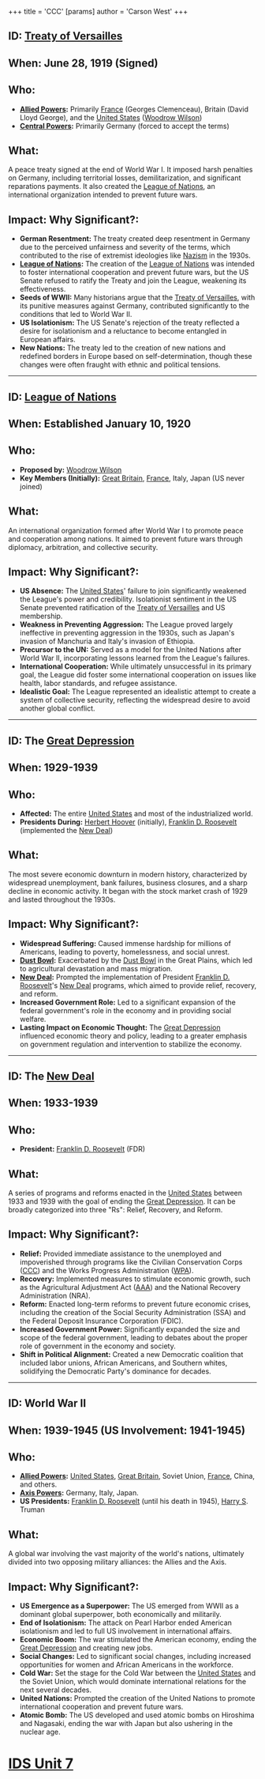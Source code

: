+++
 title = 'CCC'
[params]
	author = 'Carson West'
+++
## ID: [Treaty of Versailles](./../treaty-of-versailles/)

## When: June 28, 1919 (Signed)

## Who:
* **[Allied Powers](./../allied-powers/):** Primarily [France](./../france/) (Georges Clemenceau), Britain (David Lloyd George), and the [United States](./../united-states/) ([Woodrow Wilson](./../woodrow-wilson/))
* **[Central Powers](./../central-powers/):** Primarily Germany (forced to accept the terms)

## What:
A peace treaty signed at the end of World War I.  It imposed harsh penalties on Germany, including territorial losses, demilitarization, and significant reparations payments.  It also created the [League of Nations](./../league-of-nations/), an international organization intended to prevent future wars.

## Impact: Why Significant?:
* **German Resentment:**  The treaty created deep resentment in Germany due to the perceived unfairness and severity of the terms, which contributed to the rise of extremist ideologies like [Nazism](./../nazism/) in the 1930s.
* **[League of Nations](./../league-of-nations/):** The creation of the [League of Nations](./../league-of-nations/) was intended to foster international cooperation and prevent future wars, but the US Senate refused to ratify the Treaty and join the League, weakening its effectiveness.
* **Seeds of WWII:** Many historians argue that the [Treaty of Versailles](./../treaty-of-versailles/), with its punitive measures against Germany, contributed significantly to the conditions that led to World War II.
* **US Isolationism:** The US Senate's rejection of the treaty reflected a desire for isolationism and a reluctance to become entangled in European affairs.
* **New Nations:** The treaty led to the creation of new nations and redefined borders in Europe based on self-determination, though these changes were often fraught with ethnic and political tensions.

---

## ID: [League of Nations](./../league-of-nations/)

## When: Established January 10, 1920

## Who:
* **Proposed by:** [Woodrow Wilson](./../woodrow-wilson/)
* **Key Members (Initially):** [Great Britain](./../great-britain/), [France](./../france/), Italy, Japan (US never joined)

## What:
An international organization formed after World War I to promote peace and cooperation among nations. It aimed to prevent future wars through diplomacy, arbitration, and collective security.

## Impact: Why Significant?:
* **US Absence:** The [United States](./../united-states/)' failure to join significantly weakened the League's power and credibility. Isolationist sentiment in the US Senate prevented ratification of the [Treaty of Versailles](./../treaty-of-versailles/) and US membership.
* **Weakness in Preventing Aggression:**  The League proved largely ineffective in preventing aggression in the 1930s, such as Japan's invasion of Manchuria and Italy's invasion of Ethiopia.
* **Precursor to the UN:** Served as a model for the United Nations after World War II, incorporating lessons learned from the League's failures.
* **International Cooperation:** While ultimately unsuccessful in its primary goal, the League did foster some international cooperation on issues like health, labor standards, and refugee assistance.
* **Idealistic Goal:**  The League represented an idealistic attempt to create a system of collective security, reflecting the widespread desire to avoid another global conflict.

---

## ID: The [Great Depression](./../great-depression/)

## When: 1929-1939

## Who:
* **Affected:** The entire [United States](./../united-states/) and most of the industrialized world.
* **Presidents During:** [Herbert Hoover](./../herbert-hoover/) (initially), [Franklin D. Roosevelt](./../franklin-d.-roosevelt/) (implemented the [New Deal](./../new-deal/))

## What:
The most severe economic downturn in modern history, characterized by widespread unemployment, bank failures, business closures, and a sharp decline in economic activity. It began with the stock market crash of 1929 and lasted throughout the 1930s.

## Impact: Why Significant?:
* **Widespread Suffering:** Caused immense hardship for millions of Americans, leading to poverty, homelessness, and social unrest.
* **[Dust Bowl](./../dust-bowl/):** Exacerbated by the [Dust Bowl](./../dust-bowl/) in the Great Plains, which led to agricultural devastation and mass migration.
* **[New Deal](./../new-deal/):**  Prompted the implementation of President [Franklin D. Roosevelt](./../franklin-d.-roosevelt/)'s [New Deal](./../new-deal/) programs, which aimed to provide relief, recovery, and reform.
* **Increased Government Role:**  Led to a significant expansion of the federal government's role in the economy and in providing social welfare.
* **Lasting Impact on Economic Thought:**  The [Great Depression](./../great-depression/) influenced economic theory and policy, leading to a greater emphasis on government regulation and intervention to stabilize the economy.

---

## ID: The [New Deal](./../new-deal/)

## When: 1933-1939

## Who:
* **President:** [Franklin D. Roosevelt](./../franklin-d.-roosevelt/) (FDR)

## What:
A series of programs and reforms enacted in the [United States](./../united-states/) between 1933 and 1939 with the goal of ending the [Great Depression](./../great-depression/). It can be broadly categorized into three "Rs": Relief, Recovery, and Reform.

## Impact: Why Significant?:
* **Relief:** Provided immediate assistance to the unemployed and impoverished through programs like the Civilian Conservation Corps ([CCC](./../ccc/)) and the Works Progress Administration ([WPA](./../wpa/)).
* **Recovery:** Implemented measures to stimulate economic growth, such as the Agricultural Adjustment Act ([AAA](./../aaa/)) and the National Recovery Administration (NRA).
* **Reform:** Enacted long-term reforms to prevent future economic crises, including the creation of the Social Security Administration (SSA) and the Federal Deposit Insurance Corporation (FDIC).
* **Increased Government Power:** Significantly expanded the size and scope of the federal government, leading to debates about the proper role of government in the economy and society.
* **Shift in Political Alignment:**  Created a new Democratic coalition that included labor unions, African Americans, and Southern whites, solidifying the Democratic Party's dominance for decades.

---

## ID: World War II

## When: 1939-1945 (US Involvement: 1941-1945)

## Who:
* **[Allied Powers](./../allied-powers/):** [United States](./../united-states/), [Great Britain](./../great-britain/), Soviet Union, [France](./../france/), China, and others.
* **[Axis Powers](./../axis-powers/):** Germany, Italy, Japan.
* **US Presidents:** [Franklin D. Roosevelt](./../franklin-d.-roosevelt/) (until his death in 1945), [Harry S](./../harry-s/). Truman

## What:
A global war involving the vast majority of the world's nations, ultimately divided into two opposing military alliances: the Allies and the Axis.

## Impact: Why Significant?:
* **US Emergence as a Superpower:** The US emerged from WWII as a dominant global superpower, both economically and militarily.
* **End of Isolationism:** The attack on Pearl Harbor ended American isolationism and led to full US involvement in international affairs.
* **Economic Boom:** The war stimulated the American economy, ending the [Great Depression](./../great-depression/) and creating new jobs.
* **Social Changes:**  Led to significant social changes, including increased opportunities for women and African Americans in the workforce.
* **Cold War:**  Set the stage for the Cold War between the [United States](./../united-states/) and the Soviet Union, which would dominate international relations for the next several decades.
* **United Nations:** Prompted the creation of the United Nations to promote international cooperation and prevent future wars.
* **Atomic Bomb:** The US developed and used atomic bombs on Hiroshima and Nagasaki, ending the war with Japan but also ushering in the nuclear age.

# [IDS Unit 7](./../ids-unit-7/)